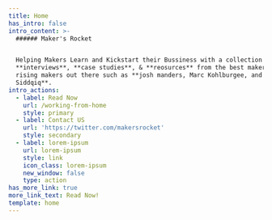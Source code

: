```yaml
---
title: Home
has_intro: false
intro_content: >-
  ###### Maker's Rocket


  Helping Makers Learn and Kickstart their Bussiness with a collection of
  **interviews**, **case studies**, & **reosurces** from the best makers and
  rising makers out there such as **josh manders, Marc Kohlburgee, and Fajar
  Siddqiq**.
intro_actions:
  - label: Read Now
    url: /working-from-home
    style: primary
  - label: Contact US
    url: 'https://twitter.com/makersrocket'
    style: secondary
  - label: lorem-ipsum
    url: lorem-ipsum
    style: link
    icon_class: lorem-ipsum
    new_window: false
    type: action
has_more_link: true
more_link_text: Read Now!
template: home
---
```

